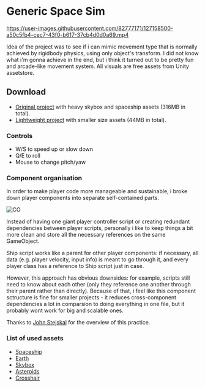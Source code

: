 # Generic Space Sim


https://user-images.githubusercontent.com/82777171/127158500-a50c5fb4-cec7-43f0-b617-37cb4d0d0a69.mp4



Idea of the project was to see if i can mimic movement type that is normally achieved by rigidbody physics, using only object's transform. I did not know what i'm gonna achieve in the end, but i think it turned out to be pretty fun and arcade-like movement system. All visuals are free assets from Unity assetstore.

## Download
- [Original project](https://drive.google.com/file/d/1jVkF2nSzNzuTofgM8kjBztXfi9Psl_Lg/view?usp=sharing) with heavy skybox and spaceship assets (316MB in total).
- [Lightweight project](https://github.com/ForestSquirrelDev/GenericSpaceSim/blob/master/Packages/Generic%20space%20sim%20demo%20light%20size.unitypackage) with smaller size assets (44MB in total).

### Controls
- W/S to speed up or slow down
- Q/E to roll
- Mouse to change pitch/yaw

### Component organisation
In order to make player code more manageable and sustainable, i broke down player components into separate self-contained parts.

![CO](https://user-images.githubusercontent.com/82777171/127177990-a1c28b0e-a919-43c1-baf5-570b5a4aa0a2.png)

Instead of having one giant player controller script or creating redundant dependencies between player scripts, personally i like to keep things a bit more clean and store all the necessary references on the same GameObject.

Ship script works like a parent for other player components: if necessary, all data (e.g. player velocity, input info) is meant to go through it, and every player class has a reference to Ship script just in case.

However, this approach has obvious downsides: for example, scripts still need to know about each other (only they reference one another through their parent rather than directly). Because of that, i feel like this component sctructure is fine for smaller projects - it reduces cross-component dependencies a lot in comparsion to doing everything in one file, but it probably wont work for big and scalable ones.

Thanks to [John Stejskal](https://youtu.be/_vj1GASSO9U?list=PLB6BAQR-fTkJX5KoODSGjtBlH_lJXBb71) for the overview of this practice.

### List of used assets
- [Spaceship](https://assetstore.unity.com/packages/3d/vehicles/space/spaceship-by-pixel-make-99120)
- [Earth](https://assetstore.unity.com/packages/3d/environments/sci-fi/planet-earth-free-23399)
- [Skybox](https://assetstore.unity.com/packages/2d/textures-materials/diverse-space-skybox-11044)
- [Asteroids](https://assetstore.unity.com/packages/3d/environments/asteroids-pack-84988)
- [Crosshair](https://opengameart.org/content/3-fps-crosshairs)
